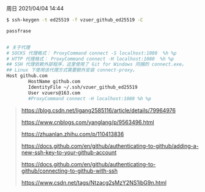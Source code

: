 周日 2021/04/04 14:44 



```sh
$ ssh-keygen -t ed25519 -f vzuer_github_ed25519 -C 

passfrase


# 关于代理
# SOCKS 代理格式： ProxyCommand connect -S localhost:1080  %h %p
# HTTP 代理格式： ProxyCommand connect -H localhost:1080  %h %p
## SSH 代理依赖外部程序，这里使用了 Git for Windows 同捆的 connect.exe。
## Linux 下使用该代理方式需要额外安装 connect-proxy。
Host github.com
        HostName github.com
        IdentityFile ~/.ssh/vzuer_github_ed25519
		User vzuers@163.com
		#ProxyCommand connect -H localhost:1080 %h %p
```

> https://blog.csdn.net/ligang2585116/article/details/79964976
>
> https://www.cnblogs.com/yanglang/p/9563496.html
>
> https://zhuanlan.zhihu.com/p/110413836
>
> https://docs.github.com/en/github/authenticating-to-github/adding-a-new-ssh-key-to-your-github-account
>
> https://docs.github.com/en/github/authenticating-to-github/connecting-to-github-with-ssh
>
> https://www.csdn.net/tags/Ntzacg2sMzY2NS1ibG9n.html